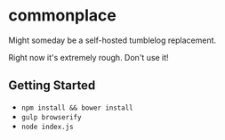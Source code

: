 commonplace
===========

Might someday be a self-hosted tumblelog replacement.

Right now it's extremely rough. Don't use it!


## Getting Started

- `npm install && bower install`
- `gulp browserify`
- `node index.js`

